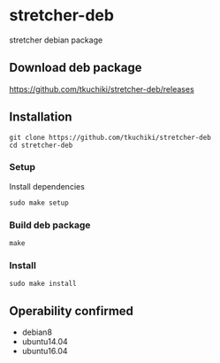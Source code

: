 # stretcher-deb
stretcher debian package

## Download deb package

https://github.com/tkuchiki/stretcher-deb/releases

## Installation

```
git clone https://github.com/tkuchiki/stretcher-deb
cd stretcher-deb
```

### Setup

Install dependencies

```
sudo make setup
```

### Build deb package

```
make
```

### Install

```
sudo make install
```

## Operability confirmed

- debian8
- ubuntu14.04
- ubuntu16.04
